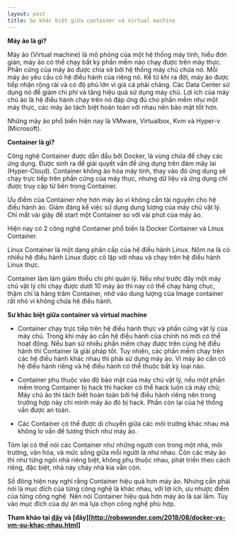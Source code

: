 ```yaml
---
layout: post
title: Sự khác biệt giữa container và virtual machine
---
```


**Máy ảo là gì?**

Máy ảo (Virtual machine) là mô phỏng của một hệ thống máy tính, hiểu đơn giản, máy ảo có thể chạy bất kỳ phần mềm nào chạy được trên máy thực. Phần cứng của máy ảo được chia sẽ bởi hệ thống máy chủ chứa nó. Mỗi máy ảo yêu cầu có hệ điều hành của riêng nó. Kể từ khi ra đời, máy ảo được tiếp nhận rộng rãi và có độ phủ lớn vì giá cả phải chăng. Các Data Center sử dụng nó để giảm chi phí và tăng hiệu quả sử dụng máy chủ. Lợi ích của máy chủ ảo là hệ điều hành chạy trên nó đáp ứng đủ cho phần mềm như một máy thực, các máy ảo tách biệt hoàn toàn với nhau nên bảo mật tốt hơn.

Những máy ảo phổ biến hiện nay là VMware, Virtualbox, Kvm và Hyper-v (Microsoft).

**Container là gì?**

Công nghệ Container được dẫn đầu bởi Docker, là vùng chứa để chạy các ứng dụng. Được sinh ra để giải quyết vấn đề ứng dụng trên đám mây lai (Hyper-Cloud). Container không ảo hóa máy tính, thay vào đó ứng dụng sẽ chạy trực tiếp trên phần cứng của máy thực, nhưng dữ liệu và ứng dụng chỉ được truy cập từ bên trong Container.

Ưu điểm của Container nhẹ hơn máy ảo vì không cần tài nguyên cho hệ điều hành ảo. Giảm đáng kể việc sử dụng dung lượng của máy chủ vật lý. Chỉ mất vài giây để start một Container so với vài phút của máy ảo.

Hiện nay có 2 công nghệ Container phổ biến là Docker Container và Linux Container.

Linux Container là một dạng phân cấp của hệ điều hành Linux. Nôm na là có nhiều hệ điều hành Linux được cô lập với nhau và chạy trên hệ điều hành Linux thực.

Container làm làm giảm thiểu chi phí quản lý. Nếu như trước đây một máy chủ vật lý chỉ chạy được dưới 10 máy ảo thì nay có thể chạy hàng chục, thậm chí là hàng trăm Container, nhờ vào dung lượng của Image container rất nhỏ vì không chứa hệ điều hành.

**Sư khác biệt giữa container và virtual machine**

- Container chạy trực tiếp trên hệ điều hành thực và phần cứng vật lý của máy chủ. Trong khi máy ảo cần hệ điều hành của chính nó mới có thể hoạt động. Nếu bạn sử nhiều phần mềm chạy được trên cùng hệ điều hành thì Container là giải pháp tốt. Tuy nhiên, các phần mềm chạy trên các hệ điều hành khác nhau thì phải sử dụng máy ảo. Vì máy ảo cần có hệ điều hành riêng và hệ điều hành có thể thuộc bất kỳ loại nào.

- Container phụ thuộc vào độ bảo mật của máy chủ vật lý, nếu một phần mềm trong Container bị hack thì hacker có thể hack luôn cả máy chủ; Máy chủ ảo thì tách biết hoàn toàn bởi hệ điều hành riêng nên trong trường hợp này chỉ mình máy ảo đó bị hack. Phần còn lại của hệ thống vấn được an toàn.

- Các Container có thể được di chuyển giữa các môi trường khác nhau mà không lo vấn đề tương thích như máy ảo.

Tóm lại có thể nói các Container như những người con trong một nhà, môi trường, văn hóa, và mức sống giữa mỗi người là như nhau. Còn các máy ảo thì như từng ngôi nhà riêng biệt, không phụ thuộc nhau, phát triển theo cách riêng, đặc biệt, nhà này cháy nhà kia vẫn còn.

Số đông hiện nay nghĩ rằng Container hiệu quả hơn máy ảo. Nhưng cần phải nói là mục đích của từng công nghệ là khác nhau, với lợi ích, ưu nhược điểm của từng công nghệ. Nên nói Container hiệu quả hơn máy ảo là sai lầm. Tùy vào mục đích của dự án mà lựa chọn công nghệ phù hợp.

**Tham khảo tại [đây](https://www.electronicdesign.com/dev-tools/what-s-difference-between-containers-and-virtual-machines) và [đây][http://robowonder.com/2018/08/docker-vs-vm-su-khac-nhau.html]**